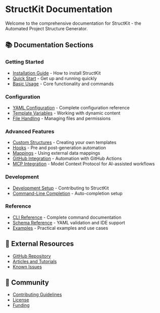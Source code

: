 # StructKit Documentation

Welcome to the comprehensive documentation for StructKit - the Automated Project Structure Generator.

## 📚 Documentation Sections

### Getting Started

- [Installation Guide](installation.md) - How to install StructKit
- [Quick Start](quickstart.md) - Get up and running quickly
- [Basic Usage](usage.md) - Core functionality and commands

### Configuration

- [YAML Configuration](configuration.md) - Complete configuration reference
- [Template Variables](template-variables.md) - Working with dynamic content
- [File Handling](file-handling.md) - Managing files and permissions

### Advanced Features

- [Custom Structures](custom-structures.md) - Creating your own templates
- [Hooks](hooks.md) - Pre and post-generation automation
- [Mappings](mappings.md) - Using external data mappings
- [GitHub Integration](github-integration.md) - Automation with GitHub Actions
- [MCP Integration](mcp-integration.md) - Model Context Protocol for AI-assisted workflows

### Development

- [Development Setup](development.md) - Contributing to StructKit
- [Command-Line Completion](completion.md) - Auto-completion setup

### Reference

- [CLI Reference](cli-reference.md) - Complete command documentation
- [Schema Reference](schema.md) - YAML validation and IDE support
- [Examples](examples/index.md) - Practical examples and use cases

## 🔗 External Resources

- [GitHub Repository](https://github.com/httpdss/struct)
- [Articles and Tutorials](articles.md)
- [Known Issues](known-issues.md)

## 🤝 Community

- [Contributing Guidelines](contributing.md)
- [License](https://github.com/httpdss/structkit/blob/main/LICENSE)
- [Funding](funding.md)
